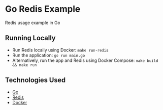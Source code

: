 # Go Redis Example
Redis usage example in Go

## Running Locally
* Run Redis locally using Docker: `make run-redis`
* Run the application: `go run main.go`
* Alternatively, run the app and Redis using Docker Compose: `make build && make run`

## Technologies Used
* [Go](https://go.dev/)
* [Redis](https://redis.io/)
* [Docker](https://www.docker.com/)
